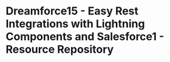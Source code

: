 # Dreamforce15 - Easy Rest Integrations with Lightning Components and Salesforce1 - Resource Repository
